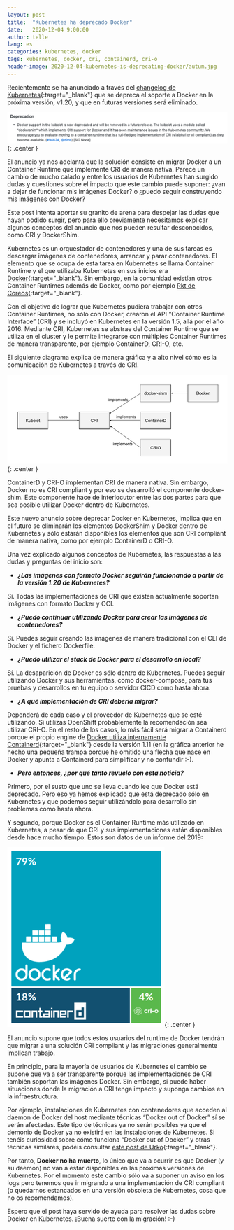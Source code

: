 ```yaml
---
layout: post
title:  "Kubernetes ha deprecado Docker"
date:   2020-12-04 9:00:00
author: telle
lang: es
categories: kubernetes, docker
tags: kubernetes, docker, cri, containerd, cri-o
header-image: 2020-12-04-kubernetes-is-deprecating-docker/autum.jpg
---
```


Recientemente se ha anunciado a través del [changelog de Kubernetes](https://github.com/kubernetes/kubernetes/blob/master/CHANGELOG/CHANGELOG-1.20.md#deprecation){:target="_blank"} que se depreca el soporte a Docker en la próxima versión, v1.20, y que en futuras versiones será eliminado. 

![Anuncio de Kubernetes deprecando Docker](/assets/images/2020-12-04-kubernetes-is-deprecating-docker/changelog.png){: .center }

El anuncio ya nos adelanta que la solución consiste en migrar Docker a un Container Runtime que implemente CRI de manera nativa. Parece un cambio de mucho calado y entre los usuarios de Kubernetes han surgido dudas y cuestiones sobre el impacto que este cambio puede suponer: ¿van a dejar de funcionar mis imágenes Docker? o ¿puedo seguir construyendo mis imágenes con Docker?

Este post intenta aportar su granito de arena para despejar las dudas que hayan podido surgir, pero para ello previamente necesitamos explicar algunos conceptos del anuncio que nos pueden resultar desconocidos, como CRI y DockerShim. 

Kubernetes es un orquestador de contenedores y una de sus tareas es descargar imágenes de contenedores, arrancar y parar contenedores. El elemento que se ocupa de esta tarea en Kubernetes se llama Container Runtime y el que utilizaba Kubernetes en sus inicios era [Docker](https://docs.docker.com/engine/){:target="_blank"}. Sin embargo, en la comunidad existían otros Container Runtimes además de Docker, como por ejemplo [Rkt de Coreos](https://coreos.com/rkt/){:target="_blank"}. 

Con el objetivo de lograr que Kubernetes pudiera trabajar con otros Container Runtimes, no sólo con Docker, crearon el API “Container Runtime Interface” (CRI) y se incluyó en Kubernetes en la versión 1.5, allá por el año 2016. Mediante CRI, Kubernetes se abstrae del Container Runtime que se utiliza en el cluster y le permite integrarse con múltiples Container Runtimes de manera transparente, por ejemplo ContainerD, CRI-O, etc. 

El siguiente diagrama explica de manera gráfica y a alto nivel cómo es la comunicación de Kubernetes a través de CRI. 

![Implementaciones de CRI](/assets/images/2020-12-04-kubernetes-is-deprecating-docker/cri-implementations.png){: .center }

ContainerD y CRI-O implementan CRI de manera nativa. Sin embargo, Docker no es CRI compliant y por eso se desarrolló el componente docker-shim. Este componente hace de interlocutor entre las dos partes para que sea posible utilizar Docker dentro de Kubernetes. 

Este nuevo anuncio sobre deprecar Docker en Kubernetes, implica que en el futuro se eliminarán los elementos DockerShim y Docker dentro de Kubernetes y sólo estarán disponibles los elementos que son CRI compliant de manera nativa, como por ejemplo ContainerD o CRI-O. 

Una vez explicado algunos conceptos de Kubernetes, las respuestas a las dudas y preguntas del inicio son:

- ***¿Las imágenes con formato Docker seguirán funcionando a partir de la versión 1.20 de Kubernetes?***

Sí. Todas las implementaciones de CRI que existen actualmente soportan imágenes con formato Docker y OCI.

- ***¿Puedo continuar utilizando Docker para crear las imágenes de contenedores?***

Sí. Puedes seguir creando las imágenes de manera tradicional con el CLI de Docker y el fichero Dockerfile. 

- ***¿Puedo utilizar el stack de Docker para el desarrollo en local?***

Sí. La desaparición de Docker es sólo dentro de Kubernetes. Puedes seguir utilizando Docker y sus herramientas, como docker-compose, para tus pruebas y desarrollos en tu equipo o servidor CICD como hasta ahora. 

- ***¿A qué implementación de CRI debería migrar?***

Dependerá de cada caso y el proveedor de Kubernetes que se esté utilizando. Si utilizas OpenShift probablemente la recomendación sea utilizar CRI-O. En el resto de los casos, lo más fácil será migrar a Containerd porque el propio engine de [Docker utiliza internamente Containerd](https://kubernetes.io/blog/2018/05/24/kubernetes-containerd-integration-goes-ga/#what-about-docker-engine){:target="_blank"} desde la versión 1.11 (en la gráfica anterior he hecho una pequeña trampa porque he omitido una flecha que nace en Docker y apunta a Containerd para simplificar y no confundir :-). 

- ***Pero entonces, ¿por qué tanto revuelo con esta noticia?***

Primero, por el susto que uno se lleva cuando lee que Docker está deprecado. Pero eso ya hemos explicado que está deprecado sólo en Kubernetes y que podemos seguir utilizándolo para desarrollo sin problemas como hasta ahora. 

Y segundo, porque Docker es el Container Runtime más utilizado en Kubernetes, a pesar de que CRI y sus implementaciones están disponibles desde hace mucho tiempo. Estos son datos de un informe del 2019:

![Resultado del informe 2019](/assets/images/2020-12-04-kubernetes-is-deprecating-docker/report-result.png){: .center }

El anuncio supone que todos estos usuarios del runtime de Docker tendrán que migrar a una solución CRI compliant y las migraciones generalmente implican trabajo. 

En principio, para la mayoría de usuarios de Kubernetes el cambio se supone que va a ser transparente porque las implementaciones de CRI también soportan las imágenes Docker. Sin embargo, sí puede haber situaciones donde la migración a CRI tenga impacto y suponga cambios en la infraestructura. 

Por ejemplo, instalaciones de Kubernetes con contenedores que acceden al daemon de Docker del host mediante técnicas “Docker out of Docker” sí se verán afectadas. Este tipo de técnicas ya no serán posibles ya que el demonio de Docker ya no existirá en las instalaciones de Kubernetes. Si tenéis curiosidad sobre cómo funciona “Docker out of Docker” y otras técnicas similares, podéis consultar [este post de Urko](https://blog.arima.eu/2020/11/11/docker-en-kubernetes.html){:target="_blank"}. 

Por tanto, **Docker no ha muerto**, lo único que va a ocurrir es que Docker (y su daemon) no  van a estar disponibles en las próximas versiones de Kubernetes. Por el momento este cambio sólo va a suponer un aviso en los logs pero tenemos que ir migrando a una implementación de CRI compliant (o quedarnos estancados en una versión obsoleta de Kubernetes, cosa que no os recomendamos). 

Espero que el post haya servido de ayuda para resolver las dudas sobre Docker en Kubernetes. ¡Buena suerte con la migración! :-)
